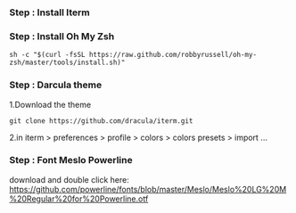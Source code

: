 ### Step : Install Iterm

### Step : Install Oh My Zsh
```
sh -c "$(curl -fsSL https://raw.github.com/robbyrussell/oh-my-zsh/master/tools/install.sh)"
```


### Step : Darcula theme
1.Download the theme
```
git clone https://github.com/dracula/iterm.git
```

2.in iterm > preferences > profile > colors > colors presets > import ...


### Step : Font Meslo Powerline
download and double click here:
https://github.com/powerline/fonts/blob/master/Meslo/Meslo%20LG%20M%20Regular%20for%20Powerline.otf


